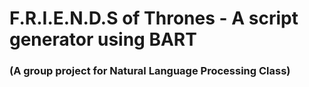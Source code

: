 # F.R.I.E.N.D.S of Thrones - A script generator using BART
### (A group project for Natural Language Processing Class)

